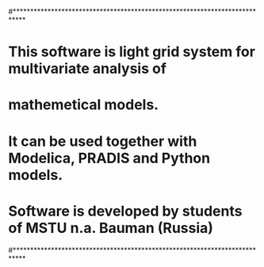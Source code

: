 #***************************************************************************
#    
#    This software is light grid system for multivariate analysis of 
#    mathemetical models.
#    It can be used together with Modelica, PRADIS and Python models.
#    Software is developed by students of MSTU n.a. Bauman (Russia)
#***************************************************************************

